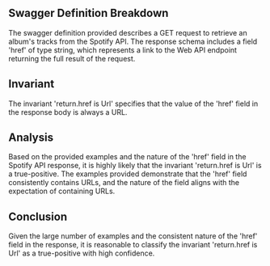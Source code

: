 ## Swagger Definition Breakdown
The swagger definition provided describes a GET request to retrieve an album's tracks from the Spotify API. The response schema includes a field 'href' of type string, which represents a link to the Web API endpoint returning the full result of the request.

## Invariant
The invariant 'return.href is Url' specifies that the value of the 'href' field in the response body is always a URL.

## Analysis
Based on the provided examples and the nature of the 'href' field in the Spotify API response, it is highly likely that the invariant 'return.href is Url' is a true-positive. The examples provided demonstrate that the 'href' field consistently contains URLs, and the nature of the field aligns with the expectation of containing URLs.

## Conclusion
Given the large number of examples and the consistent nature of the 'href' field in the response, it is reasonable to classify the invariant 'return.href is Url' as a true-positive with high confidence.
